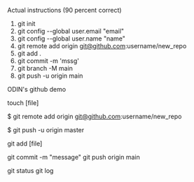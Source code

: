 Actual instructions (90 percent correct)
1. git init
2. git config --global user.email "email"
3. git config --global user.name "name"
4. git remote add origin git@github.com:username/new_repo
5. git add .
6. git commit -m 'mssg'
7. git branch -M main
8. git push -u origin main



ODIN's github demo

touch [file] 

$ git remote add origin git@github.com:username/new_repo

$ git push -u origin master

git add [file]

git commit -m "message" 
git push origin main

git status
git log

